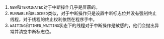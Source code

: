 1. `NEW`和`TERMINATED`对于中断操作几乎是屏蔽的。
2. `RUNNABLE`和`BLOCKED`类似，对于中断操作只是设置中断标志位并没有强制终止线程，对于线程的终止权利依然在程序手中。
3. `WAITING`和`TIMED_WAITING`状态下的线程对于中断操作是敏感的，他们会抛出异常并清空中断标志位。